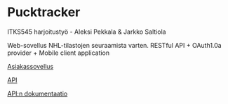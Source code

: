 # Pucktracker

ITKS545 harjoitustyö - Aleksi Pekkala & Jarkko Saltiola

Web-sovellus NHL-tilastojen seuraamista varten.
RESTful API + OAuth1.0a provider + Mobile client application

[Asiakassovellus](http://alvianpe.appspot.com)

[API](http://pucktracker.appspot.com)

[API:n dokumentaatio](http://pucktracker.appspot.com/api)
